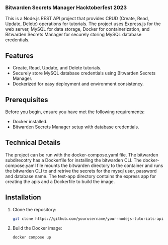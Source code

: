 ### Bitwarden Secrets Manager Hacktoberfest 2023

This is a Node.js REST API project that provides CRUD (Create, Read, Update, Delete) operations for tutorials. The project uses Express.js for the web server, MySQL for data storage, Docker for containerization, and Bitwarden Secrets Manager for securely storing MySQL database credentials.

## Features

- Create, Read, Update, and Delete tutorials.
- Securely store MySQL database credentials using Bitwarden Secrets Manager.
- Dockerized for easy deployment and environment consistency.

## Prerequisites

Before you begin, ensure you have met the following requirements:

- Docker installed.
- Bitwarden Secrets Manager setup with database credentials.


## Technical Details

The project can be run with the docker-compose.yaml file. The bitwarden subdirecotry has a Dockerfile for installing the bitwarden CLI. The docker-compose.yaml file mounts the bitwarden directory to the container and runs the bitwarden CLI to 
and retrive the secrets for the mysql user, password and database name.
The test-app directory contains the express app for creating the apis and a Dockerfile to build the image.

## Installation

1. Clone the repository:

   ```bash
   git clone https://github.com/yourusername/your-nodejs-tutorials-api.git
    ```

2. Build the Docker image:

   ```bash
   docker compose up
   ```
